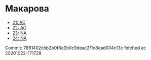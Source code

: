 # Макарова
- [21: AC](21.md)
- [22: AC](22.md)
- [23: NA](23.md)
- [24: NA](24.md)

Commit: 7681402cbb2b0f6e3b0c9deac2f1c8ead004c13c
 fetched at: 20201022-171728
